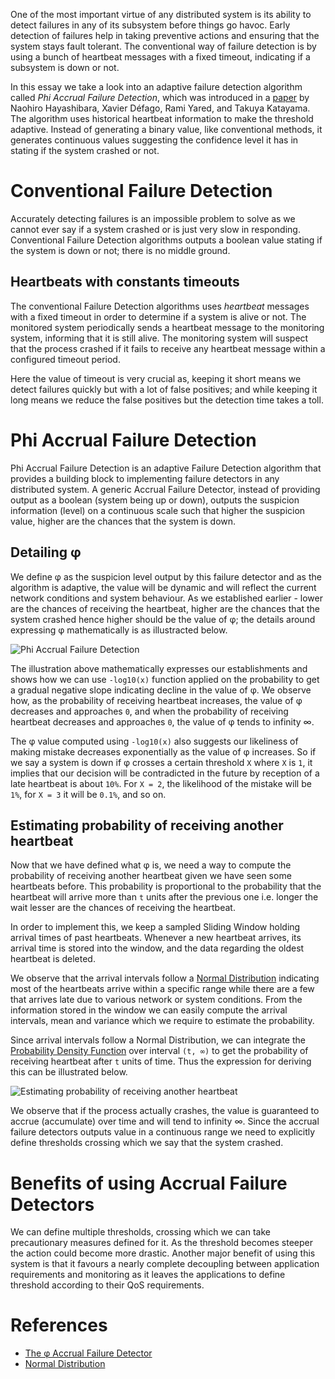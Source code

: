One of the most important virtue of any distributed system is its ability to detect failures in any of its subsystem before things go havoc. Early detection of failures help in taking preventive actions and ensuring that the system stays fault tolerant. The conventional way of failure detection is by using a bunch of heartbeat messages with a fixed timeout, indicating if a subsystem is down or not.

In this essay we take a look into an adaptive failure detection algorithm called *Phi Accrual Failure Detection*, which was introduced in a [paper](https://pdfs.semanticscholar.org/11ae/4c0c0d0c36dc177c1fff5eb84fa49aa3e1a8.pdf) by Naohiro Hayashibara, Xavier Défago, Rami Yared, and Takuya Katayama. The algorithm uses historical heartbeat information to make the threshold adaptive. Instead of generating a binary value, like conventional methods, it generates continuous values suggesting the confidence level it has in stating if the system crashed or not.

# Conventional Failure Detection

Accurately detecting failures is an impossible problem to solve as we cannot ever say if a system crashed or is just very slow in responding. Conventional Failure Detection algorithms outputs a boolean value stating if the system is down or not; there is no middle ground.

## Heartbeats with constants timeouts

The conventional Failure Detection algorithms uses *heartbeat* messages with a fixed timeout in order to determine if a system is alive or not. The monitored system periodically sends a heartbeat message to the monitoring system, informing that it is still alive. The monitoring system will suspect that the process crashed if it fails to receive any heartbeat message within a configured timeout period.

Here the value of timeout is very crucial as, keeping it short means we detect failures quickly but with a lot of false positives; and while keeping it long means we reduce the false positives but the detection time takes a toll.

# Phi Accrual Failure Detection

Phi Accrual Failure Detection is an adaptive Failure Detection algorithm that provides a building block to implementing failure detectors in any distributed system. A generic Accrual Failure Detector, instead of providing output as a boolean (system being up or down), outputs the suspicion information (level) on a continuous scale such that higher the suspicion value, higher are the chances that the system is down.

## Detailing φ

We define φ as the suspicion level output by this failure detector and as the algorithm is adaptive, the value will be dynamic and will reflect the current network conditions and system behaviour. As we established earlier - lower are the chances of receiving the heartbeat, higher are the chances that the system crashed hence higher should be the value of φ; the details around expressing φ mathematically is as illustracted below.

![Phi Accrual Failure Detection](https://user-images.githubusercontent.com/4745789/87240784-469c0a00-c43a-11ea-8689-9dc41eb1ccf1.png)

The illustration above mathematically expresses our establishments and shows how we can use `-log10(x)` function applied on the probability to get a gradual negative slope indicating decline in the value of φ. We observe how, as the probability of receiving heartbeat increases, the value of φ decreases and approaches `0`, and when the probability of receiving heartbeat decreases and approaches `0`, the value of φ tends to infinity ∞.

The φ value computed using `-log10(x)` also suggests our likeliness of making mistake decreases exponentially as the value of φ increases. So if we say a system is down if φ crosses a certain threshold `X` where `X` is `1`, it implies that our decision will be contradicted in the future by reception of a late heartbeat is about `10%`. For `X = 2`, the likelihood of the mistake will be `1%`, for `X = 3` it will be `0.1%`, and so on.

## Estimating probability of receiving another heartbeat

Now that we have defined what φ is, we need a way to compute the probability of receiving another heartbeat given we have seen some heartbeats before. This probability is proportional to the probability that the heartbeat will arrive more than `t` units after the previous one i.e. longer the wait lesser are the chances of receiving the heartbeat.

In order to implement this, we keep a sampled Sliding Window holding arrival times of past heartbeats. Whenever a new heartbeat arrives, its arrival time is stored into the window, and the data regarding the oldest heartbeat is deleted.

We observe that the arrival intervals follow a [Normal Distribution](https://en.wikipedia.org/wiki/Normal_distribution) indicating most of the heartbeats arrive within a specific range while there are a few that arrives late due to various network or system conditions. From the information stored in the window we can easily compute the arrival intervals, mean and variance which we require to estimate the probability.

Since arrival intervals follow a Normal Distribution, we can integrate the [Probability Density Function](https://en.wikipedia.org/wiki/Probability_density) over interval `(t, ∞)` to get the probability of receiving heartbeat after `t` units of time. Thus the expression for deriving this can be illustrated below.

![Estimating probability of receiving another heartbeat](https://user-images.githubusercontent.com/4745789/87231591-fbe8a680-c3d5-11ea-9427-d4cd66e8e717.png)

We observe that if the process actually crashes, the value is guaranteed to accrue (accumulate) over time and will tend to infinity ∞. Since the accrual failure detectors outputs value in a continuous range we need to explicitly define thresholds crossing which we say that the system crashed.

# Benefits of using Accrual Failure Detectors

We can define multiple thresholds, crossing which we can take precautionary measures defined for it. As the threshold becomes steeper the action could become more drastic. Another major benefit of using this system is that it favours a nearly complete decoupling between application requirements and monitoring as it leaves the applications to define threshold according to their QoS requirements.

# References

- [The φ Accrual Failure Detector](https://pdfs.semanticscholar.org/11ae/4c0c0d0c36dc177c1fff5eb84fa49aa3e1a8.pdf)
- [Normal Distribution](https://en.wikipedia.org/wiki/Normal_distribution)
